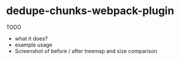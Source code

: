 # dedupe-chunks-webpack-plugin

TODO
 - what it does?
 - example usage
 - Screenshot of before / after treemap and size comparison
